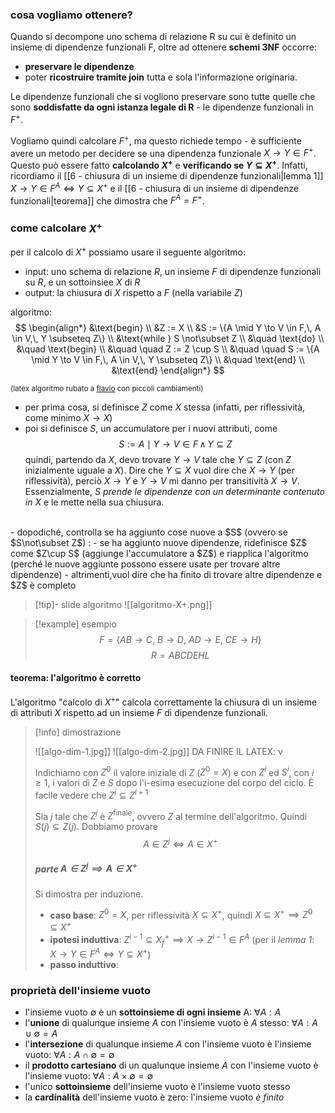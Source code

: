 ### cosa vogliamo ottenere?
Quando si decompone uno schema di relazione R su cui è definito un insieme di dipendenze funzionali F, oltre ad ottenere **schemi 3NF** occorre:
- **preservare le dipendenze**
- poter **ricostruire tramite join** tutta e sola l'informazione originaria.

Le dipendenze funzionali che si vogliono preservare sono tutte quelle che sono **soddisfatte da ogni istanza legale di R** - le dipendenze funzionali in $F^+$.

Vogliamo quindi calcolare $F^+$, ma questo richiede tempo - è sufficiente avere un metodo per decidere se una dipendenza funzionale $X\to Y\in F^+$. Questo può essere fatto **calcolando $X^+$** e **verificando se $Y\subseteq X^+$**.
Infatti, ricordiamo il [[6 - chiusura di un insieme di dipendenze funzionali|lemma 1]] $X\to Y\in F^A\iff Y\subseteq X^+$ e il  [[6 - chiusura di un insieme di dipendenze funzionali|teorema]] che dimostra che $F^A=F^+$.
### come calcolare $X^+$
per il calcolo di $X^+$ possiamo usare il seguente algoritmo:

- input: uno schema di relazione $R$, un insieme $F$ di dipendenze funzionali su $R$, e un sottoinsiee $X$ di $R$
- output: la chiusura di $X$ rispetto a $F$ (nella variabile $Z$)

algoritmo:
$$
\begin{align*}
&\text{begin} \\
&Z := X \\
&S := \{A \mid Y \to V \in F,\, A \in V,\, Y \subseteq Z\} \\
&\text{while } S \not\subset Z \\
&\quad \text{do} \\
&\quad \text{begin} \\
&\quad \quad Z := Z \cup S \\
&\quad \quad S := \{A \mid Y \to V \in F,\, A \in V,\, Y \subseteq Z\} \\
&\quad \text{end} \\
&\text{end}
\end{align*}
$$

<small>(latex algoritmo rubato a [flavio](https://github.com/thegeek-sys/Vault/blob/main/Class/Basi%20di%20dati/Chiusura%20di%20un%20insieme%20di%20attributi.md) con piccoli cambiamenti)</small>

- per prima cosa, si definisce $Z$ come $X$ stessa (infatti, per riflessività, come minimo $X\to X$) 
- poi si definisce $S$, un accumulatore per i nuovi attributi, come 
  $$S:={A \mid Y\to V \in F \, \land \, Y \subseteq Z}$$
  quindi, partendo da $X$, devo trovare $Y\to V$ tale che $Y \subseteq Z$ (con $Z$ inizialmente uguale a $X$). Dire che $Y\subseteq X$ vuol dire che $X\to Y$ (per riflessività), perciò $X\to Y$ e $Y\to V$ mi danno per transitività $X\to V$.
  Essenzialmente, $S$ *prende le dipendenze con un determinante contenuto in $X$* e le mette nella sua chiusura.
<br>
- dopodiché, controlla se ha aggiunto cose nuove a $S$ (ovvero se $S\not\subset Z$) :
	- se ha aggiunto nuove dipendenze, ridefinisce $Z$ come $Z\cup S$ (aggiunge l'accumulatore a $Z$) e riapplica l'algoritmo (perché le nuove aggiunte possono essere usate per trovare altre dipendenze)
	- altrimenti,vuol dire che ha finito di trovare altre dipendenze e $Z$ è completo


>[!tip]- slide algoritmo
>![[algoritmo-X+.png]]


>[!example] esempio 
>$$F=\{AB\to C,\: B\to D,\: AD\to E,\: CE\to H\}$$
> $$R=ABCDEHL$$

#### teorema: l'algoritmo è corretto
L'algoritmo "calcolo di $X^+$" calcola correttamente la chiusura di un insieme di attributi $X$ rispetto ad un insieme $F$ di dipendenze funzionali.

>[!info] dimostrazione
>
>![[algo-dim-1.jpg]]
>![[algo-dim-2.jpg]]
>DA FINIRE IL LATEX: v
>
>Indichiamo con $Z^0$ il valore iniziale di $Z$ ($Z^0=X$) e con $Z^i$ ed $S^i$, con $i\geq1$, i valori di $Z$ e $S$ dopo l'i-esima esecuzione del corpo del ciclo.
>È facile vedere che $Z^i \subseteq Z^{i+1}$
>
>Sia $j$ tale che $Z^j$ è $Z^\text{finale}$, ovvero $Z$ al termine dell'algoritmo. Quindi $S(j)\subseteq Z(j)$. 
>Dobbiamo provare
>$$A\in Z^j \iff A\in X^+$$
>
>##### parte $A\in Z^j \implies A\in X^+$
>Si dimostra per induzione.
>
>- **caso base**: $Z^0=X$, per riflessività $X\subseteq X^+$, quindi $X\subseteq X^+ \implies Z^0\subseteq X^+$
>- **ipotesi induttiva**: $Z^{i-1}\subseteq X^+_{f}\implies X\to Z^{i-1}\in F^A$ (per il *lemma 1*: $X\to Y\in F^A\iff Y\subseteq X^+$)
>- **passo induttivo**: 

### proprietà dell'insieme vuoto
- l'insieme vuoto $\emptyset$ è un **sottoinsieme di ogni insieme** A: $\forall A:A$
- l'**unione** di qualunque insieme $A$ con l'insieme vuoto è $A$ stesso: $\forall A:A\cup \emptyset=A$
- l'**intersezione** di qualunque insieme $A$ con l'insieme vuoto è l'insieme vuoto: $\forall A:A\cap \emptyset=\emptyset$
- il **prodotto cartesiano** di un qualunque insieme $A$ con l'insieme vuoto è l'insieme vuoto: $\forall A:A\times \emptyset=\emptyset$
- l'unico **sottoinsieme** dell'insieme vuoto è l'insieme vuoto stesso
- la **cardinalità** dell'insieme vuoto è zero: l'insieme vuoto *è finito*
